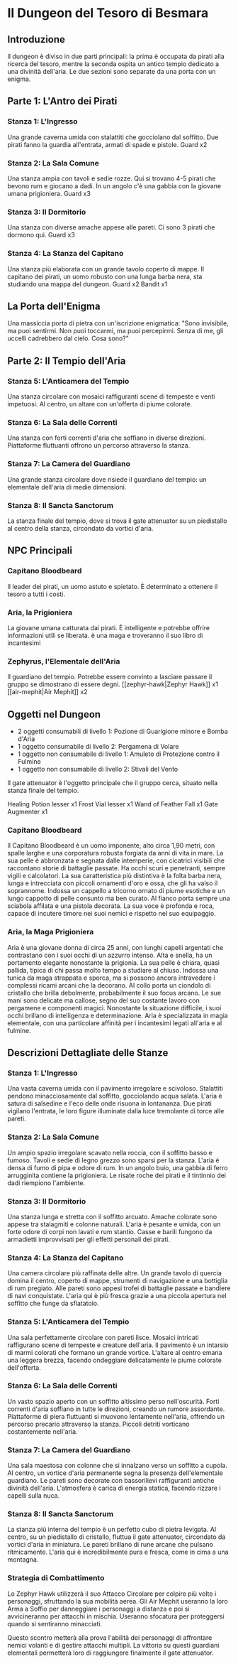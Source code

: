 # Il Dungeon del Tesoro di Besmara

## Introduzione

Il dungeon è diviso in due parti principali: la prima è occupata da pirati alla ricerca del tesoro, mentre la seconda ospita un antico tempio dedicato a una divinità dell'aria. Le due sezioni sono separate da una porta con un enigma.

## Parte 1: L'Antro dei Pirati

### Stanza 1: L'Ingresso

Una grande caverna umida con stalattiti che gocciolano dal soffitto. Due pirati fanno la guardia all'entrata, armati di spade e pistole.
Guard x2

### Stanza 2: La Sala Comune

Una stanza ampia con tavoli e sedie rozze. Qui si trovano 4-5 pirati che bevono rum e giocano a dadi. In un angolo c'è una gabbia con la giovane umana prigioniera.
Guard x3

### Stanza 3: Il Dormitorio

Una stanza con diverse amache appese alle pareti. Ci sono 3 pirati che dormono qui.
Guard x3

### Stanza 4: La Stanza del Capitano

Una stanza più elaborata con un grande tavolo coperto di mappe. Il capitano dei pirati, un uomo robusto con una lunga barba nera, sta studiando una mappa del dungeon.
Guard x2
Bandit x1

## La Porta dell'Enigma

Una massiccia porta di pietra con un'iscrizione enigmatica: "Sono invisibile, ma puoi sentirmi. Non puoi toccarmi, ma puoi percepirmi. Senza di me, gli uccelli cadrebbero dal cielo. Cosa sono?"

## Parte 2: Il Tempio dell'Aria

### Stanza 5: L'Anticamera del Tempio

Una stanza circolare con mosaici raffiguranti scene di tempeste e venti impetuosi. Al centro, un altare con un'offerta di piume colorate.

### Stanza 6: La Sala delle Correnti

Una stanza con forti correnti d'aria che soffiano in diverse direzioni. Piattaforme fluttuanti offrono un percorso attraverso la stanza.

### Stanza 7: La Camera del Guardiano

Una grande stanza circolare dove risiede il guardiano del tempio: un elementale dell'aria di medie dimensioni.

### Stanza 8: Il Sancta Sanctorum

La stanza finale del tempio, dove si trova il gate attenuator su un piedistallo al centro della stanza, circondato da vortici d'aria.

## NPC Principali

### Capitano Bloodbeard

Il leader dei pirati, un uomo astuto e spietato. È determinato a ottenere il tesoro a tutti i costi.

### Aria, la Prigioniera

La giovane umana catturata dai pirati. È intelligente e potrebbe offrire informazioni utili se liberata. è una maga e troveranno il suo libro di incantesimi

### Zephyrus, l'Elementale dell'Aria

Il guardiano del tempio. Potrebbe essere convinto a lasciare passare il gruppo se dimostrano di essere degni.
[[zephyr-hawk|Zephyr Hawk]] x1
[[air-mephit|Air Mephit]] x2

## Oggetti nel Dungeon

- 2 oggetti consumabili di livello 1: Pozione di Guarigione minore e Bomba d'Aria
- 1 oggetto consumabile di livello 2: Pergamena di Volare
- 1 oggetto non consumabile di livello 1: Amuleto di Protezione contro il Fulmine
- 1 oggetto non consumabile di livello 2: Stivali del Vento

Il gate attenuator è l'oggetto principale che il gruppo cerca, situato nella stanza finale del tempio.


Healing Potion lesser x1
Frost Vial lesser x1
Wand of Feather Fall x1
Gate Augmenter x1


### Capitano Bloodbeard

Il Capitano Bloodbeard è un uomo imponente, alto circa 1,90 metri, con spalle larghe e una corporatura robusta forgiata da anni di vita in mare. La sua pelle è abbronzata e segnata dalle intemperie, con cicatrici visibili che raccontano storie di battaglie passate. Ha occhi scuri e penetranti, sempre vigili e calcolatori. La sua caratteristica più distintiva è la folta barba nera, lunga e intrecciata con piccoli ornamenti d'oro e ossa, che gli ha valso il soprannome. Indossa un cappello a tricorno ornato di piume esotiche e un lungo cappotto di pelle consunto ma ben curato. Al fianco porta sempre una sciabola affilata e una pistola decorata. La sua voce è profonda e roca, capace di incutere timore nei suoi nemici e rispetto nel suo equipaggio.

### Aria, la Maga Prigioniera

Aria è una giovane donna di circa 25 anni, con lunghi capelli argentati che contrastano con i suoi occhi di un azzurro intenso. Alta e snella, ha un portamento elegante nonostante la prigionia. La sua pelle è chiara, quasi pallida, tipica di chi passa molto tempo a studiare al chiuso. Indossa una tunica da maga strappata e sporca, ma si possono ancora intravedere i complessi ricami arcani che la decorano. Al collo porta un ciondolo di cristallo che brilla debolmente, probabilmente il suo focus arcano. Le sue mani sono delicate ma callose, segno del suo costante lavoro con pergamene e componenti magici. Nonostante la situazione difficile, i suoi occhi brillano di intelligenza e determinazione. Aria è specializzata in magia elementale, con una particolare affinità per i incantesimi legati all'aria e al fulmine.

## Descrizioni Dettagliate delle Stanze

### Stanza 1: L'Ingresso

Una vasta caverna umida con il pavimento irregolare e scivoloso. Stalattiti pendono minacciosamente dal soffitto, gocciolando acqua salata. L'aria è satura di salsedine e l'eco delle onde risuona in lontananza. Due pirati vigilano l'entrata, le loro figure illuminate dalla luce tremolante di torce alle pareti.

### Stanza 2: La Sala Comune

Un ampio spazio irregolare scavato nella roccia, con il soffitto basso e fumoso. Tavoli e sedie di legno grezzo sono sparsi per la stanza. L'aria è densa di fumo di pipa e odore di rum. In un angolo buio, una gabbia di ferro arrugginita contiene la prigioniera. Le risate roche dei pirati e il tintinnio dei dadi riempiono l'ambiente.

### Stanza 3: Il Dormitorio

Una stanza lunga e stretta con il soffitto arcuato. Amache colorate sono appese tra stalagmiti e colonne naturali. L'aria è pesante e umida, con un forte odore di corpi non lavati e rum stantio. Casse e barili fungono da armadietti improvvisati per gli effetti personali dei pirati.

### Stanza 4: La Stanza del Capitano

Una camera circolare più raffinata delle altre. Un grande tavolo di quercia domina il centro, coperto di mappe, strumenti di navigazione e una bottiglia di rum pregiato. Alle pareti sono appesi trofei di battaglie passate e bandiere di navi conquistate. L'aria qui è più fresca grazie a una piccola apertura nel soffitto che funge da sfiatatoio.

### Stanza 5: L'Anticamera del Tempio

Una sala perfettamente circolare con pareti lisce. Mosaici intricati raffigurano scene di tempeste e creature dell'aria. Il pavimento è un intarsio di marmi colorati che formano un grande vortice. L'altare al centro emana una leggera brezza, facendo ondeggiare delicatamente le piume colorate dell'offerta.

### Stanza 6: La Sala delle Correnti

Un vasto spazio aperto con un soffitto altissimo perso nell'oscurità. Forti correnti d'aria soffiano in tutte le direzioni, creando un rumore assordante. Piattaforme di piera fluttuanti si muovono lentamente nell'aria, offrendo un percorso precario attraverso la stanza. Piccoli detriti vorticano costantemente nell'aria.

### Stanza 7: La Camera del Guardiano

Una sala maestosa con colonne che si innalzano verso un soffitto a cupola. Al centro, un vortice d'aria permanente segna la presenza dell'elementale guardiano. Le pareti sono decorate con bassorilievi raffiguranti antiche divinità dell'aria. L'atmosfera è carica di energia statica, facendo rizzare i capelli sulla nuca.

### Stanza 8: Il Sancta Sanctorum

La stanza più interna del tempio è un perfetto cubo di pietra levigata. Al centro, su un piedistallo di cristallo, fluttua il gate attenuator, circondato da vortici d'aria in miniatura. Le pareti brillano di rune arcane che pulsano ritmicamente. L'aria qui è incredibilmente pura e fresca, come in cima a una montagna.

### Strategia di Combattimento

Lo Zephyr Hawk utilizzerà il suo Attacco Circolare per colpire più volte i personaggi, sfruttando la sua mobilità aerea. Gli Air Mephit useranno la loro Arma a Soffio per danneggiare i personaggi a distanza e poi si avvicineranno per attacchi in mischia. Useranno sfocatura per proteggersi quando si sentiranno minacciati.

Questo scontro metterà alla prova l'abilità dei personaggi di affrontare nemici volanti e di gestire attacchi multipli. La vittoria su questi guardiani elementali permetterà loro di raggiungere finalmente il gate attenuator.

